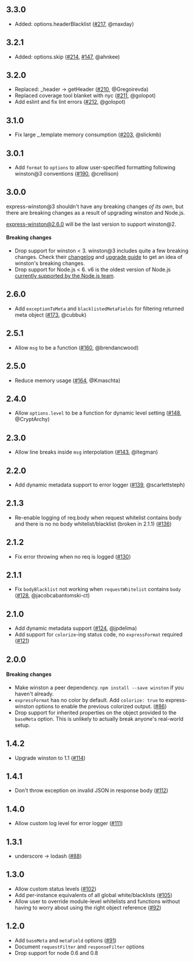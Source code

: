 ## 3.3.0
* Added: options.headerBlacklist ([#217](https://github.com/bithavoc/express-winston/pull/217), @maxday)

## 3.2.1
* Added: options.skip ([#214](https://github.com/bithavoc/express-winston/pull/214), [#147](https://github.com/bithavoc/express-winston/pull/147), @ahnkee)

## 3.2.0
* Replaced: _header -> getHeader ([#210](https://github.com/bithavoc/express-winston/pull/210), @Gregoirevda)
* Replaced coverage tool blanket with nyc ([#211](https://github.com/bithavoc/express-winston/pull/211), @golopot)
* Add eslint and fix lint errors ([#212](https://github.com/bithavoc/express-winston/pull/212), @golopot)

## 3.1.0
* Fix large _.template memory consumption ([#203](https://github.com/bithavoc/express-winston/pull/203), @slickmb)

## 3.0.1
* Add `format` to `options` to allow user-specified formatting following winston@3 conventions ([#190](https://github.com/bithavoc/express-winston/pull/190), @crellison)

## 3.0.0
express-winston@3 shouldn't have any breaking changes _of its own_, but there are breaking changes as a result of upgrading winston and Node.js.

express-winston@2.6.0 will be the last version to support winston@2.

#### Breaking changes
* Drop support for winston < 3. winston@3 includes quite a few breaking changes. Check their [changelog](https://github.com/winstonjs/winston/blob/master/CHANGELOG.md) and [upgrade guide](https://github.com/winstonjs/winston/blob/master/UPGRADE-3.0.md) to get an idea of winston's breaking changes.
* Drop support for Node.js < 6. v6 is the oldest version of Node.js [currently supported by the Node.js team](https://github.com/nodejs/Release).

## 2.6.0
* Add `exceptionToMeta` and `blacklistedMetaFields` for filtering returned meta
  object ([#173](https://github.com/bithavoc/express-winston/pull/173), @cubbuk)

## 2.5.1
* Allow `msg` to be a function ([#160](https://github.com/bithavoc/express-winston/pull/160), @brendancwood)

## 2.5.0
* Reduce memory usage ([#164](https://github.com/bithavoc/express-winston/pull/164), @Kmaschta)

## 2.4.0
* Allow `options.level` to be a function for dynamic level setting ([#148](https://github.com/bithavoc/express-winston/pull/148), @CryptArchy)

## 2.3.0
* Allow line breaks inside `msg` interpolation ([#143](https://github.com/bithavoc/express-winston/pull/143), @ltegman)

## 2.2.0
* Add dynamic metadata support to error logger ([#139](https://github.com/bithavoc/express-winston/issues/139), @scarlettsteph)

## 2.1.3
* Re-enable logging of req.body when request whitelist contains body and there is no no body whitelist/blacklist (broken in 2.1.1) ([#136](https://github.com/bithavoc/express-winston/issues/136))

## 2.1.2
* Fix error throwing when no req is logged ([#130](https://github.com/bithavoc/express-winston/issues/130))

## 2.1.1
* Fix `bodyBlacklist` not working when `requestWhitelist` contains `body` ([#128](https://github.com/bithavoc/express-winston/issues/128), @jacobcabantomski-ct)

## 2.1.0
* Add dynamic metadata support ([#124](https://github.com/bithavoc/express-winston/issues/124), @jpdelima)
* Add support for `colorize`-ing status code, no `expressFormat` required ([#121](https://github.com/bithavoc/express-winston/issues/121))

## 2.0.0
#### Breaking changes
* Make winston a peer dependency. `npm install --save winston` if you haven't already.
* `expressFormat` has no color by default. Add `colorize: true` to express-winston
  options to enable the previous colorized output. ([#86](https://github.com/bithavoc/express-winston/issues/86))
* Drop support for inherited properties on the object provided to the `baseMeta` option. This is unlikely to actually break anyone's real-world setup.

## 1.4.2
* Upgrade winston to 1.1 ([#114](https://github.com/bithavoc/express-winston/issues/114))

## 1.4.1
* Don't throw exception on invalid JSON in response body ([#112](https://github.com/bithavoc/express-winston/issues/112))

## 1.4.0
* Allow custom log level for error logger ([#111](https://github.com/bithavoc/express-winston/pull/111))

## 1.3.1
* underscore -> lodash ([#88](https://github.com/bithavoc/express-winston/issues/88))

## 1.3.0
* Allow custom status levels ([#102](https://github.com/bithavoc/express-winston/pull/102))
* Add per-instance equivalents of all global white/blacklists ([#105](https://github.com/bithavoc/express-winston/pull/105))
* Allow user to override module-level whitelists and functions without having to worry about using the right object reference ([#92](https://github.com/bithavoc/express-winston/issues/92))

## 1.2.0
* Add `baseMeta` and `metaField` options ([#91](https://github.com/bithavoc/express-winston/pull/91))
* Document `requestFilter` and `responseFilter` options
* Drop support for node 0.6 and 0.8
